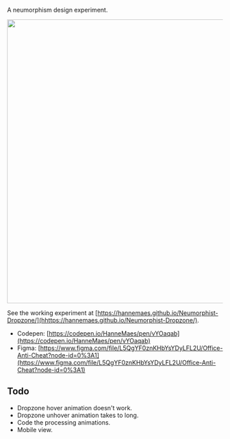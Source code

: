 A neumorphism design experiment.

<img width="666px" height="663px" src="assets/screencap.gif">

See the working experiment at [https://hannemaes.github.io/Neumorphist-Dropzone/](hhttps://hannemaes.github.io/Neumorphist-Dropzone/).

- Codepen: [https://codepen.io/HanneMaes/pen/vYOaqab](https://codepen.io/HanneMaes/pen/vYOaqab)
- Figma: [https://www.figma.com/file/L5QgYF0znKHbYsYDyLFL2U/Office-Anti-Cheat?node-id=0%3A1](https://www.figma.com/file/L5QgYF0znKHbYsYDyLFL2U/Office-Anti-Cheat?node-id=0%3A1)

## Todo
- Dropzone hover animation doesn't work.
- Dropzone unhover animation takes to long.
- Code the processing animations.
- Mobile view.